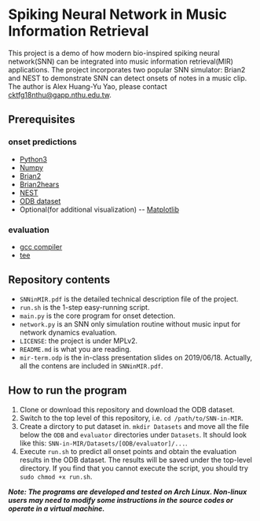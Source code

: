 # Spiking Neural Network in Music Information Retrieval
This project is a demo of how modern bio-inspired spiking neural network(SNN) can be integrated into music information retrieval(MIR) applications. The project incorporates two popular SNN simulator: Brian2 and NEST to demonstrate SNN can detect onsets of notes in a music clip. The author is Alex Huang-Yu Yao, please contact <cktfg18nthu@gapp.nthu.edu.tw>.

## Prerequisites
### onset predictions
* [Python3](https://www.python.org/)
* [Numpy](https://www.numpy.org/)
* [Brian2](https://brian2.readthedocs.io/en/stable/)
* [Brian2hears](https://brian2hears.readthedocs.io/en/stable/)
* [NEST](https://nest-simulator.readthedocs.io/en/latest/index.html)
* [ODB dataset](https://grfia.dlsi.ua.es/cm/worklines/pertusa/onset/)
* Optional(for additional visualization) -- [Matplotlib](https://matplotlib.org/)
### evaluation
* [gcc compiler](https://gcc.gnu.org/)
* [tee](http://pubs.opengroup.org/onlinepubs/9699919799/utilities/tee.html)

## Repository contents
* `SNNinMIR.pdf` is the detailed technical description file of the project.
* `run.sh` is the 1-step easy-running script.
* `main.py` is the core program for onset detection.
* `network.py` is an SNN only simulation routine without music input for network dynamics evaluation.
* `LICENSE`: the project is under MPLv2.
* `README.md` is what you are reading.
* `mir-term.odp` is the in-class presentation slides on 2019/06/18. Actually, all the contens are included in `SNNinMIR.pdf`.

## How to run the program
1. Clone or download this repository and download the ODB dataset.
2. Switch to the top level of this repository, i.e. `cd /path/to/SNN-in-MIR`.
3. Create a dirctory to put dataset in. `mkdir Datasets` and move all the file below the `ODB` and `evaluator` directories under `Datasets`. It should look like this: `SNN-in-MIR/Datasets/[ODB/evaluator]/...`.
4. Execute `run.sh` to predict all onset points and obtain the evaluation results in the ODB dataset. The results will be saved under the top-level directory. If you find that you cannot execute the script, you should try `sudo chmod +x run.sh`.

___Note: The programs are developed and tested on Arch Linux. Non-linux users may need to modify some instructions in the source codes or operate in a virtual machine.___